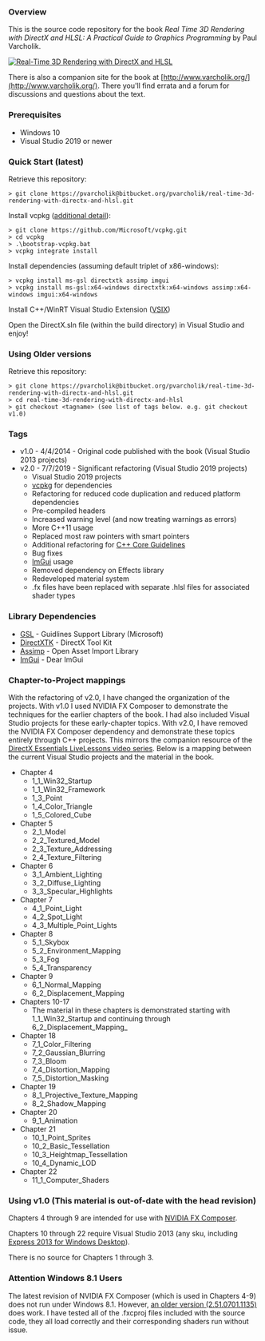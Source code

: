 ### Overview

This is the source code repository for the book *Real Time 3D Rendering with DirectX and HLSL: A Practical Guide to Graphics Programming* by Paul Varcholik.

[![Real-Time 3D Rendering with DirectX and HLSL](http://www.varcholik.org/RealTime3DRendering/BookCover.jpg)](http://www.informit.com/store/real-time-3d-rendering-with-directx-and-hlsl-a-practical-9780321962720)

There is also a companion site for the book at [http://www.varcholik.org/](http://www.varcholik.org/). There you'll find errata and a forum for discussions and questions about the text.

### Prerequisites
* Windows 10
* Visual Studio 2019 or newer

### Quick Start (latest)

Retrieve this repository:
```
> git clone https://pvarcholik@bitbucket.org/pvarcholik/real-time-3d-rendering-with-directx-and-hlsl.git
```

Install vcpkg ([additional detail](https://github.com/microsoft/vcpkg)):
```
> git clone https://github.com/Microsoft/vcpkg.git
> cd vcpkg
> .\bootstrap-vcpkg.bat
> vcpkg integrate install
```

Install dependencies (assuming default triplet of x86-windows):
```
> vcpkg install ms-gsl directxtk assimp imgui
> vcpkg install ms-gsl:x64-windows directxtk:x64-windows assimp:x64-windows imgui:x64-windows
```

Install C++/WinRT Visual Studio Extension ([VSIX](https://marketplace.visualstudio.com/items?itemName=CppWinRTTeam.cppwinrt101804264))

Open the DirectX.sln file (within the build directory) in Visual Studio and enjoy!

### Using Older versions

Retrieve this repository:
```
> git clone https://pvarcholik@bitbucket.org/pvarcholik/real-time-3d-rendering-with-directx-and-hlsl.git
> cd real-time-3d-rendering-with-directx-and-hlsl
> git checkout <tagname> (see list of tags below. e.g. git checkout v1.0)
```

### Tags
* v1.0 - 4/4/2014 - Original code published with the book (Visual Studio 2013 projects)
* v2.0 - 7/7/2019 - Significant refactoring (Visual Studio 2019 projects)
    * Visual Studio 2019 projects
    * [vcpkg](https://github.com/microsoft/vcpkg) for dependencies
    * Refactoring for reduced code duplication and reduced platform dependencies
    * Pre-compiled headers
    * Increased warning level (and now treating warnings as errors)
	* More C++11 usage
	* Replaced most raw pointers with smart pointers
	* Additional refactoring for [C++ Core Guidelines](https://github.com/isocpp/CppCoreGuidelines/blob/master/CppCoreGuidelines.md) 
	* Bug fixes
    * [ImGui](https://github.com/ocornut/imgui) usage
    * Removed dependency on Effects library
    * Redeveloped material system
    * .fx files have been replaced with separate .hlsl files for associated shader types

### Library Dependencies

* [GSL](https://github.com/Microsoft/GSL) - Guidlines Support Library (Microsoft)
* [DirectXTK](https://github.com/microsoft/DirectXTK) - DirectX Tool Kit
* [Assimp](http://www.assimp.org/) - Open Asset Import Library
* [ImGui](https://github.com/ocornut/imgui) - Dear ImGui

### Chapter-to-Project mappings
With the refactoring of v2.0, I have changed the organization of the projects. With v1.0 I used NVIDIA FX Composer to demonstrate the techniques for the earlier chapters of the book. I had also included Visual Studio projects for these early-chapter topics. With v2.0, I have removed the NVIDIA FX Composer dependency and demonstrate these topics entirely through C++ projects. This mirrors the companion resource of the [DirectX Essentials LiveLessons video series](http://www.safaribooksonline.com/library/view/directx-essentials-livelessons/9780134030036/). Below is a mapping between the current Visual Studio projects and the material in the book.

* Chapter 4
    * 1_1_Win32_Startup
    * 1_1_Win32_Framework
    * 1_3_Point
    * 1_4_Color_Triangle
    * 1_5_Colored_Cube
* Chapter 5
    * 2_1_Model
    * 2_2_Textured_Model
    * 2_3_Texture_Addressing
    * 2_4_Texture_Filtering
* Chapter 6
    * 3_1_Ambient_Lighting
    * 3_2_Diffuse_Lighting
    * 3_3_Specular_Highlights
* Chapter 7
    * 4_1_Point_Light
    * 4_2_Spot_Light
    * 4_3_Multiple_Point_Lights
* Chapter 8
    * 5_1_Skybox
    * 5_2_Environment_Mapping
    * 5_3_Fog
    * 5_4_Transparency
* Chapter 9
    * 6_1_Normal_Mapping
    * 6_2_Displacement_Mapping
* Chapters 10-17
    * The material in these chapters is demonstrated starting with 1_1_Win32_Startup and continuing through 6_2_Displacement_Mapping_
* Chapter 18
    * 7_1_Color_Filtering
    * 7_2_Gaussian_Blurring
    * 7_3_Bloom
    * 7_4_Distortion_Mapping
    * 7_5_Distortion_Masking
* Chapter 19
    * 8_1_Projective_Texture_Mapping
    * 8_2_Shadow_Mapping
* Chapter 20
    * 9_1_Animation
* Chapter 21
    * 10_1_Point_Sprites
    * 10_2_Basic_Tessellation
    * 10_3_Heightmap_Tessellation
    * 10_4_Dynamic_LOD
* Chapter 22
    * 11_1_Computer_Shaders

### Using v1.0 (This material is out-of-date with the head revision)

Chapters 4 through 9 are intended for use with [NVIDIA FX Composer](https://developer.nvidia.com/fx-composer).

Chapters 10 through 22 require Visual Studio 2013 (any sku, including [Express 2013 for Windows Desktop](http://www.visualstudio.com/en-us/products/visual-studio-express-vs.aspx)).

There is no source for Chapters 1 through 3.

### Attention Windows 8.1 Users

The latest revision of NVIDIA FX Composer (which is used in Chapters 4-9) does not run under Windows 8.1. However, [an older version (2.51.0701.1135)](http://www.softpedia.com/progDownload/NVIDIA-FX-Composer-Download-104791.html) does work. I have tested all of the .fxcproj files included with the source code, they all load correctly and their corresponding shaders run without issue.